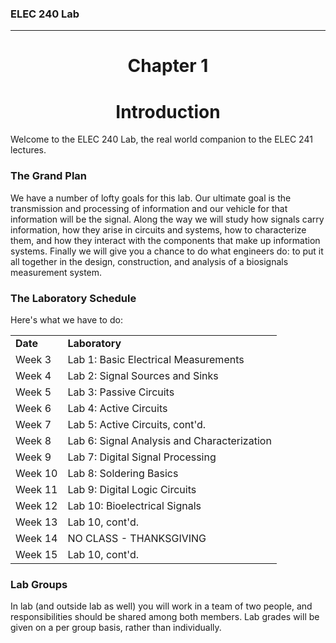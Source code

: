 <h3>ELEC 240 Lab<hr></h3>
<center>
<h1>
Chapter 1
</h1>
<h1>
Introduction
</h1>
</center>

<p>
Welcome to the ELEC 240 Lab, the real world companion to the
ELEC 241 lectures.

<h3>The Grand Plan</h3>
<p>
We have a number of lofty goals for this lab.
Our ultimate goal
is the transmission and processing of information and
our
vehicle for that information
will be
the signal.
Along the way we
will study how signals carry information,
how they arise in circuits and systems,
how to characterize them,
and how they interact with the components that make up
information systems.
Finally we will give you a chance to
do what engineers do:
to put it all together
in the design, construction, and analysis
of a biosignals measurement system.
<p>
<h3>The Laboratory Schedule</h3>
<p>
Here's what we have to do:
<center>
<table>
<tr>
<td>
<b>Date</b>
<td>
<b>Laboratory</b>
<tr>
<td>
Week 3
<td>
Lab 1: Basic Electrical Measurements
<tr>
<td>
Week 4
<td>
Lab 2: Signal Sources and Sinks
<tr>
<td>
Week 5
<td>
Lab 3: Passive Circuits
<tr>
<td>
Week 6
<td>
Lab 4: Active Circuits
<tr>
<td>
Week 7
<td>
Lab 5: Active Circuits, cont'd.
<tr>
<td>
Week 8
<td>
Lab 6: Signal Analysis and Characterization
<tr>
<td>
Week 9
<td>
Lab 7: Digital Signal Processing
<tr>
<td>
Week 10
<td>
Lab 8: Soldering Basics
<tr>
<td>
Week 11
<td>
Lab 9: Digital Logic Circuits
<tr>
<td>
Week 12
<td>
Lab 10: Bioelectrical Signals
<tr>
<td>
Week 13
<td>
Lab 10, cont'd.
<tr>
<td>
Week 14
<td>
NO CLASS - THANKSGIVING
<tr>
<td>
Week 15
<td>
Lab 10, cont'd.
</table>
</center>
<h3>Lab Groups</h3>
<p>
In lab (and outside lab as well) you will work in a team
of two people, and responsibilities should be shared
among both members.
Lab grades will be given on a per group basis,
rather than individually.
